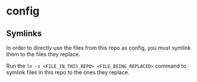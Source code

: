 # config

## Symlinks

In order to directly use the files from this repo as config, you must symlink them to the files they replace.

Run the `ln -s <FILE_IN_THIS_REPO> <FILE_BEING_REPLACED>` command to symlink files in this repo to the ones they replace.

